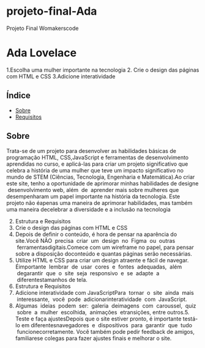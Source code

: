 # projeto-final-Ada
Projeto Final Womakerscode
# Ada Lovelace

1.Escolha uma mulher importante na tecnologia
2. Crie o design das páginas com HTML e CSS
3.Adicione interatividade


## Índice

- [Sobre](#sobre)
- [Requisitos](#Requisitos)


## Sobre
Trata-se de um projeto para desenvolver as habilidades básicas de programação HTML, CSS,JavaScript e ferramentas de desenvolvimento aprendidas no curso, e aplicá-las para criar um projeto significativo que celebra a história de uma mulher que teve um impacto significativo no mundo de STEM (Ciências, Tecnologia, Engenharia e Matemática).Ao criar este site, tenho a oportunidade de aprimorar minhas habilidades de designe  desenvolvimento web, além  de  aprender mais sobre mulheres que desempenharam um papel importante na história da tecnologia. Este projeto não éapenas uma maneira de aprimorar habilidades, mas também uma maneira decelebrar a diversidade e a inclusão na tecnologia

2. Estrutura e Requisitos
3. Crie o design das páginas com HTML e CSS
4. Depois de definir o conteúdo, é hora de pensar na aparência do site.Você NÃO  precisa  criar  um  design  no  Figma  ou  outras  ferramentasdigitais.Comece com um wireframe no papel, para pensar sobre a disposição doconteúdo e quantas páginas serão necessárias.
5. Utilize HTML e CSS para criar um design atraente e fácil de navegar.  Éimportante  lembrar  de  usar  cores  e  fontes  adequadas,  além  degarantir  que  o  site  seja  responsivo  e  se  adapte  a  diferentestamanhos de tela.
2. Estrutura e Requisitos
3. Adicione interatividade com JavaScriptPara  tornar  o  site  ainda  mais  interessante,  você  pode  adicionarinteratividade  com  JavaScript.
4. Algumas  ideias  podem  ser:  galeria  deimagens  com  caroussel,  quiz  sobre  a  mulher  escolhida,  animações  etransições, entre outros.5. Teste e faça ajustesDepois que o site estiver pronto, é importante testá-lo em diferentesnavegadores  e  dispositivos  para  garantir  que  tudo  funcionecorretamente. Você também pode pedir feedback de amigos, familiarese colegas para fazer ajustes finais e melhorar o site.
